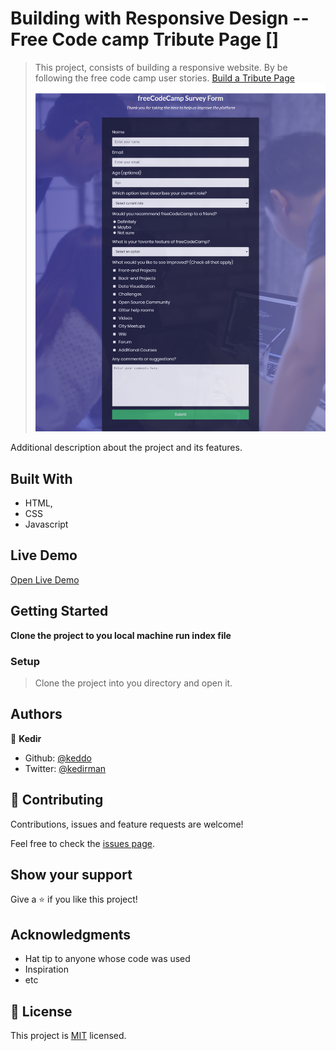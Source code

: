 # Building with Responsive Design -- Free Code camp Tribute Page []

> This project, consists of building a responsive website. By be following the free code camp user stories.
[Build a Tribute Page](https://www.freecodecamp.org/learn/responsive-web-design/responsive-web-design-projects/build-a-tribute-page)
![screenshot](./app_screenshot.png)

Additional description about the project and its features.

## Built With

- HTML,
- CSS
- Javascript

## Live Demo

[Open Live Demo](https://rawcdn.githack.com/keddo/FCCSurveyForm/13f36df4deb121a484a312de00bacd117c76e3df/index.html)


## Getting Started

**Clone the project to you local machine run index file**

### Setup
> Clone the project into you directory and open it.


## Authors

👤 **Kedir**

- Github: [@keddo](https://github.com/keddo)
- Twitter: [@kedirman](https://twitter.com/kedirman)
## 🤝 Contributing

Contributions, issues and feature requests are welcome!

Feel free to check the [issues page](issues/).

## Show your support

Give a ⭐️ if you like this project!

## Acknowledgments

- Hat tip to anyone whose code was used
- Inspiration
- etc

## 📝 License

This project is [MIT](lic.url) licensed.